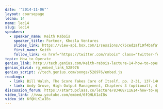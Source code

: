 ```yaml
---
date: '"2014-11-06"'
layout: coursepage
lecno: 14
name: lec14
slug: lec14
speakers:
  - speaker_name: Keith Rabois
    speaker_title: Partner, Khosla Ventures
    slides_link: https://view-api.box.com/1/sessions/c75ced2af19f4bafaf8ea9adc7ca3da6/view
    first_name: Keith
    follow_link: <a href="https://twitter.com/rabois" class="twitter-follow-button" data-show-count="false" data-show-screen-name="true">Follow @rabois</a>
topic: How to Operate
genius_link: http://tech.genius.com/Keith-rabois-lecture-14-how-to-operate-annotated
genius_divid: rg_embed_link_528976
genius_script: //tech.genius.com/songs/528976/embed.js
readings:
  - link: Bill Walsh, The Score Takes Care of Itself, pp. 2-31, 137-146, 202-203
  - link: Andy Grove, High Output Management, Chapters 3 (optional), 4, 9, 11, 13, 14 
discussion_forum: https://startupclass.co/lecture/83468/11614-how-to-operatebrbkeith-raboisb-ipartner-khosla-venturesi-----
video_link: //www.youtube.com/embed/6fQHLK1aIBs
video_id: 6fQHLK1aIBs
---
```

